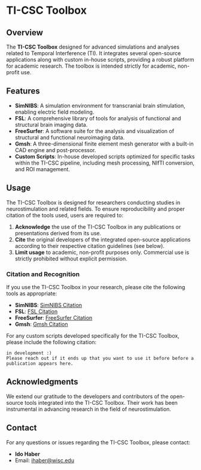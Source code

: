 
# TI-CSC Toolbox

## Overview

The **TI-CSC Toolbox** designed for advanced simulations and analyses related to Temporal Interference (TI). It integrates several open-source applications along with custom in-house scripts, providing a robust platform for academic research. The toolbox is intended strictly for academic, non-profit use.

## Features

- **SimNIBS**: A simulation environment for transcranial brain stimulation, enabling electric field modeling.
- **FSL**: A comprehensive library of tools for analysis of functional and structural brain imaging data.
- **FreeSurfer**: A software suite for the analysis and visualization of structural and functional neuroimaging data.
- **Gmsh**: A three-dimensional finite element mesh generator with a built-in CAD engine and post-processor.
- **Custom Scripts**: In-house developed scripts optimized for specific tasks within the TI-CSC pipeline, including mesh processing, NIfTI conversion, and ROI management.

## Usage

The TI-CSC Toolbox is designed for researchers conducting studies in neurostimulation and related fields. To ensure reproducibility and proper citation of the tools used, users are required to:

1. **Acknowledge** the use of the TI-CSC Toolbox in any publications or presentations derived from its use.
2. **Cite** the original developers of the integrated open-source applications according to their respective citation guidelines (see below).
3. **Limit usage** to academic, non-profit purposes only. Commercial use is strictly prohibited without explicit permission.


### Citation and Recognition

If you use the TI-CSC Toolbox in your research, please cite the following tools as appropriate:

- **SimNIBS**: [SimNIBS Citation](https://simnibs.github.io/simnibs/build/html/publications.html)
- **FSL**: [FSL Citation](https://fsl.fmrib.ox.ac.uk/fsl/fslwiki/RecommendedPapers)
- **FreeSurfer**: [FreeSurfer Citation](https://surfer.nmr.mgh.harvard.edu/fswiki/FreeSurferMethodsCitation)
- **Gmsh**: [Gmsh Citation](http://gmsh.info/#Acknowledging)

For any custom scripts developed specifically for the TI-CSC Toolbox, please include the following citation:


```
in development :)
Please reach out if it ends up that you want to use it before before a publication appears here.

```



## Acknowledgments

We extend our gratitude to the developers and contributors of the open-source tools integrated into the TI-CSC Toolbox. Their work has been instrumental in advancing research in the field of neurostimulation.

## Contact

For any questions or issues regarding the TI-CSC Toolbox, please contact:

- **Ido Haber**
- Email: ihaber@wisc.edu
